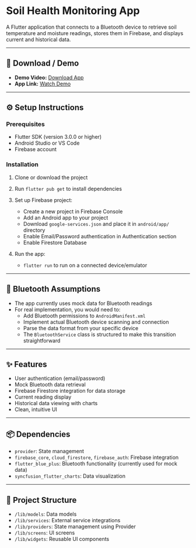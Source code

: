 # Soil Health Monitoring App

A Flutter application that connects to a Bluetooth device to retrieve soil temperature and moisture readings, stores them in Firebase, and displays current and historical data.

---

## 📲 Download / Demo
- **Demo Video:** [Download App](https://drive.google.com/file/d/1y7dp1C9IYFopr23brkwQgFdPwAMDaWLP/view?usp=drivesdk) 
- **App Link:** [Watch Demo](https://drive.google.com/file/d/1rvCDUteTqXqkfgjMU8gYLrj1WAwfYKxE/view?usp=drivesdk)  

---

## ⚙️ Setup Instructions

### Prerequisites
- Flutter SDK (version 3.0.0 or higher)
- Android Studio or VS Code
- Firebase account

### Installation
1. Clone or download the project
2. Run `flutter pub get` to install dependencies
3. Set up Firebase project:
   - Create a new project in Firebase Console
   - Add an Android app to your project
   - Download `google-services.json` and place it in `android/app/` directory
   - Enable Email/Password authentication in Authentication section
   - Enable Firestore Database

4. Run the app:
   - `flutter run` to run on a connected device/emulator

---

## 📡 Bluetooth Assumptions
- The app currently uses mock data for Bluetooth readings
- For real implementation, you would need to:
  - Add Bluetooth permissions to `AndroidManifest.xml`
  - Implement actual Bluetooth device scanning and connection
  - Parse the data format from your specific device
  - The `BluetoothService` class is structured to make this transition straightforward

---

## ✨ Features
- User authentication (email/password)
- Mock Bluetooth data retrieval
- Firebase Firestore integration for data storage
- Current reading display
- Historical data viewing with charts
- Clean, intuitive UI

---

## 📦 Dependencies
- `provider`: State management
- `firebase_core`, `cloud_firestore`, `firebase_auth`: Firebase integration
- `flutter_blue_plus`: Bluetooth functionality (currently used for mock data)
- `syncfusion_flutter_charts`: Data visualization

---

## 📂 Project Structure
- `/lib/models`: Data models  
- `/lib/services`: External service integrations  
- `/lib/providers`: State management using Provider  
- `/lib/screens`: UI screens  
- `/lib/widgets`: Reusable UI components  
